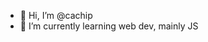 - 👋 Hi, I’m @cachip
- 🌱 I’m currently learning web dev, mainly JS

<!---
cachip/cachip is a ✨ special ✨ repository because its `README.md` (this file) appears on your GitHub profile.
You can click the Preview link to take a look at your changes.
--->

